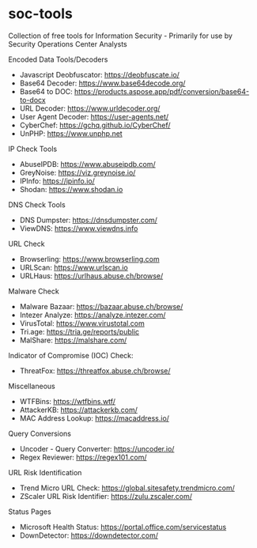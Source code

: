 # soc-tools
Collection of free tools for Information Security - Primarily for use by Security Operations Center Analysts

Encoded Data Tools/Decoders
* Javascript Deobfuscator: https://deobfuscate.io/
* Base64 Decoder: https://www.base64decode.org/
* Base64 to DOC: https://products.aspose.app/pdf/conversion/base64-to-docx
* URL Decoder: https://www.urldecoder.org/
* User Agent Decoder: https://user-agents.net/
* CyberChef: https://gchq.github.io/CyberChef/
* UnPHP: https://www.unphp.net

IP Check Tools
* AbuseIPDB: https://www.abuseipdb.com/
* GreyNoise: https://viz.greynoise.io/
* IPInfo: https://ipinfo.io/
* Shodan: https://www.shodan.io

DNS Check Tools
* DNS Dumpster: https://dnsdumpster.com/
* ViewDNS: https://www.viewdns.info

URL Check
* Browserling: https://www.browserling.com
* URLScan: https://www.urlscan.io
* URLHaus: https://urlhaus.abuse.ch/browse/

Malware Check
* Malware Bazaar: https://bazaar.abuse.ch/browse/
* Intezer Analyze: https://analyze.intezer.com/
* VirusTotal: https://www.virustotal.com
* Tri.age: https://tria.ge/reports/public
* MalShare: https://malshare.com/

Indicator of Compromise (IOC) Check:
* ThreatFox: https://threatfox.abuse.ch/browse/

Miscellaneous
* WTFBins: https://wtfbins.wtf/
* AttackerKB: https://attackerkb.com/
* MAC Address Lookup: https://macaddress.io/

Query Conversions
* Uncoder - Query Converter: https://uncoder.io/
* Regex Reviewer: https://regex101.com/

URL Risk Identification
* Trend Micro URL Check: https://global.sitesafety.trendmicro.com/
* ZScaler URL Risk Identifier: https://zulu.zscaler.com/

Status Pages
* Microsoft Health Status: https://portal.office.com/servicestatus
* DownDetector: https://downdetector.com/
